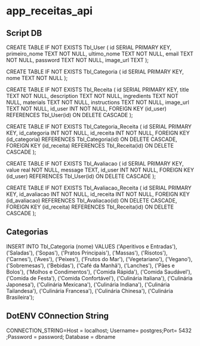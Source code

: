 # app_receitas_api

## Script DB


CREATE TABLE IF NOT EXISTS Tbl_User (
id SERIAL PRIMARY KEY,
primeiro_nome TEXT NOT NULL,
ultimo_nome TEXT NOT NULL,
email TEXT NOT NULL,
password TEXT NOT NULL,
image_url TEXT
);

CREATE TABLE IF NOT EXISTS Tbl_Categoria (
id SERIAL PRIMARY KEY,
nome TEXT NOT NULL
);

CREATE TABLE IF NOT EXISTS Tbl_Receita (
id SERIAL PRIMARY KEY,
title TEXT NOT NULL,
description TEXT NOT NULL,
ingredients TEXT NOT NULL,
materials TEXT NOT NULL,
instructions TEXT NOT NULL,
image_url TEXT NOT NULL,
id_user INT NOT NULL,
FOREIGN KEY (id_user) REFERENCES Tbl_User(id) ON DELETE CASCADE
);

CREATE TABLE IF NOT EXISTS Tbl_Categoria_Receita (
id SERIAL PRIMARY KEY,
id_categoria INT NOT NULL,
id_receita INT NOT NULL,
FOREIGN KEY (id_categoria) REFERENCES Tbl_Categoria(id) ON DELETE CASCADE,
FOREIGN KEY (id_receita) REFERENCES Tbl_Receita(id) ON DELETE CASCADE
);

CREATE TABLE IF NOT EXISTS Tbl_Avaliacao (
id SERIAL PRIMARY KEY,
value real NOT NULL,
message TEXT,
id_user INT NOT NULL,
FOREIGN KEY (id_user) REFERENCES Tbl_User(id) ON DELETE CASCADE
);

CREATE TABLE IF NOT EXISTS Tbl_Avaliacao_Receita (
id SERIAL PRIMARY KEY,
id_avaliacao INT NOT NULL,
id_receita INT NOT NULL,
FOREIGN KEY (id_avaliacao) REFERENCES Tbl_Avaliacao(id) ON DELETE CASCADE,
FOREIGN KEY (id_receita) REFERENCES Tbl_Receita(id) ON DELETE CASCADE
);




## Categorias 
INSERT INTO Tbl_Categoria (nome) VALUES 
('Aperitivos e Entradas'),
('Saladas'),
('Sopas'),
('Pratos Principais'),
('Massas'),
('Risotos'),
('Carnes'),
('Aves'),
('Peixes'),
('Frutos do Mar'),
('Vegetariano'),
('Vegano'),
('Sobremesas'),
('Bebidas'),
('Café da Manhã'),
('Lanches'),
('Pães e Bolos'),
('Molhos e Condimentos'),
('Comida Rápida'),
('Comida Saudável'),
('Comida de Festa'),
('Comida Confortável'),
('Culinária Italiana'),
('Culinária Japonesa'),
('Culinária Mexicana'),
('Culinária Indiana'),
('Culinária Tailandesa'),
('Culinária Francesa'),
('Culinária Chinesa'),
('Culinária Brasileira');


## DotENV COnnection String

CONNECTION_STRING=Host = localhost; Username= postgres;Port= 5432 ;Password = password; Database = dbname

